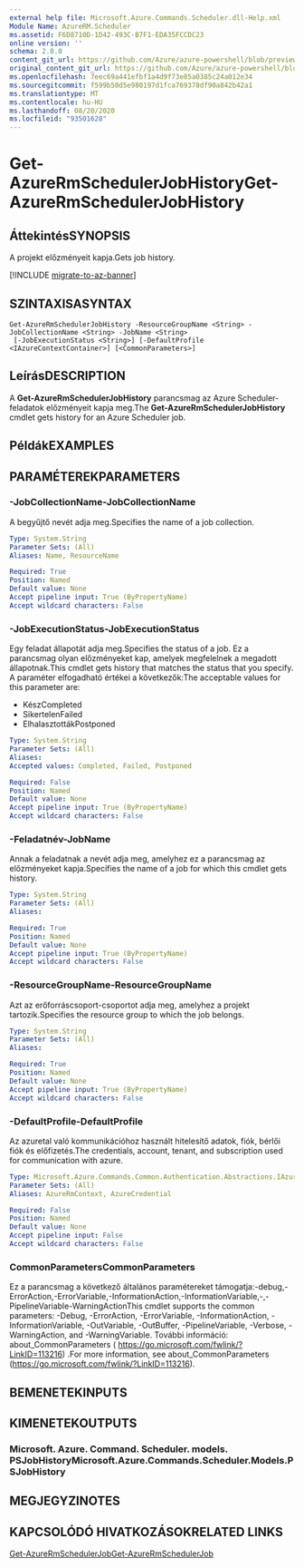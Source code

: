 ```yaml
---
external help file: Microsoft.Azure.Commands.Scheduler.dll-Help.xml
Module Name: AzureRM.Scheduler
ms.assetid: F6D8710D-1D42-493C-B7F1-EDA35FCCDC23
online version: ''
schema: 2.0.0
content_git_url: https://github.com/Azure/azure-powershell/blob/preview/src/ResourceManager/Scheduler/Commands.Scheduler/help/Get-AzureRmSchedulerJobHistory.md
original_content_git_url: https://github.com/Azure/azure-powershell/blob/preview/src/ResourceManager/Scheduler/Commands.Scheduler/help/Get-AzureRmSchedulerJobHistory.md
ms.openlocfilehash: 7eec69a441efbf1a4d9f73e85a0385c24a012e34
ms.sourcegitcommit: f599b50d5e980197d1fca769378df90a842b42a1
ms.translationtype: MT
ms.contentlocale: hu-HU
ms.lasthandoff: 08/20/2020
ms.locfileid: "93501628"
---
```

# <span data-ttu-id="3bed0-101">Get-AzureRmSchedulerJobHistory</span><span class="sxs-lookup"><span data-stu-id="3bed0-101">Get-AzureRmSchedulerJobHistory</span></span>

## <span data-ttu-id="3bed0-102">Áttekintés</span><span class="sxs-lookup"><span data-stu-id="3bed0-102">SYNOPSIS</span></span>
<span data-ttu-id="3bed0-103">A projekt előzményeit kapja.</span><span class="sxs-lookup"><span data-stu-id="3bed0-103">Gets job history.</span></span>

[!INCLUDE [migrate-to-az-banner](../../includes/migrate-to-az-banner.md)]

## <span data-ttu-id="3bed0-104">SZINTAXISA</span><span class="sxs-lookup"><span data-stu-id="3bed0-104">SYNTAX</span></span>

```
Get-AzureRmSchedulerJobHistory -ResourceGroupName <String> -JobCollectionName <String> -JobName <String>
 [-JobExecutionStatus <String>] [-DefaultProfile <IAzureContextContainer>] [<CommonParameters>]
```

## <span data-ttu-id="3bed0-105">Leírás</span><span class="sxs-lookup"><span data-stu-id="3bed0-105">DESCRIPTION</span></span>
<span data-ttu-id="3bed0-106">A **Get-AzureRmSchedulerJobHistory** parancsmag az Azure Scheduler-feladatok előzményeit kapja meg.</span><span class="sxs-lookup"><span data-stu-id="3bed0-106">The **Get-AzureRmSchedulerJobHistory** cmdlet gets history for an Azure Scheduler job.</span></span>

## <span data-ttu-id="3bed0-107">Példák</span><span class="sxs-lookup"><span data-stu-id="3bed0-107">EXAMPLES</span></span>

## <span data-ttu-id="3bed0-108">PARAMÉTEREK</span><span class="sxs-lookup"><span data-stu-id="3bed0-108">PARAMETERS</span></span>

### <span data-ttu-id="3bed0-109">-JobCollectionName</span><span class="sxs-lookup"><span data-stu-id="3bed0-109">-JobCollectionName</span></span>
<span data-ttu-id="3bed0-110">A begyűjtő nevét adja meg.</span><span class="sxs-lookup"><span data-stu-id="3bed0-110">Specifies the name of a job collection.</span></span>

```yaml
Type: System.String
Parameter Sets: (All)
Aliases: Name, ResourceName

Required: True
Position: Named
Default value: None
Accept pipeline input: True (ByPropertyName)
Accept wildcard characters: False
```

### <span data-ttu-id="3bed0-111">-JobExecutionStatus</span><span class="sxs-lookup"><span data-stu-id="3bed0-111">-JobExecutionStatus</span></span>
<span data-ttu-id="3bed0-112">Egy feladat állapotát adja meg.</span><span class="sxs-lookup"><span data-stu-id="3bed0-112">Specifies the status of a job.</span></span>
<span data-ttu-id="3bed0-113">Ez a parancsmag olyan előzményeket kap, amelyek megfelelnek a megadott állapotnak.</span><span class="sxs-lookup"><span data-stu-id="3bed0-113">This cmdlet gets history that matches the status that you specify.</span></span>
<span data-ttu-id="3bed0-114">A paraméter elfogadható értékei a következők:</span><span class="sxs-lookup"><span data-stu-id="3bed0-114">The acceptable values for this parameter are:</span></span>

- <span data-ttu-id="3bed0-115">Kész</span><span class="sxs-lookup"><span data-stu-id="3bed0-115">Completed</span></span> 
- <span data-ttu-id="3bed0-116">Sikertelen</span><span class="sxs-lookup"><span data-stu-id="3bed0-116">Failed</span></span> 
- <span data-ttu-id="3bed0-117">Elhalasztották</span><span class="sxs-lookup"><span data-stu-id="3bed0-117">Postponed</span></span>

```yaml
Type: System.String
Parameter Sets: (All)
Aliases: 
Accepted values: Completed, Failed, Postponed

Required: False
Position: Named
Default value: None
Accept pipeline input: True (ByPropertyName)
Accept wildcard characters: False
```

### <span data-ttu-id="3bed0-118">-Feladatnév</span><span class="sxs-lookup"><span data-stu-id="3bed0-118">-JobName</span></span>
<span data-ttu-id="3bed0-119">Annak a feladatnak a nevét adja meg, amelyhez ez a parancsmag az előzményeket kapja.</span><span class="sxs-lookup"><span data-stu-id="3bed0-119">Specifies the name of a job for which this cmdlet gets history.</span></span>

```yaml
Type: System.String
Parameter Sets: (All)
Aliases: 

Required: True
Position: Named
Default value: None
Accept pipeline input: True (ByPropertyName)
Accept wildcard characters: False
```

### <span data-ttu-id="3bed0-120">-ResourceGroupName</span><span class="sxs-lookup"><span data-stu-id="3bed0-120">-ResourceGroupName</span></span>
<span data-ttu-id="3bed0-121">Azt az erőforráscsoport-csoportot adja meg, amelyhez a projekt tartozik.</span><span class="sxs-lookup"><span data-stu-id="3bed0-121">Specifies the resource group to which the job belongs.</span></span>

```yaml
Type: System.String
Parameter Sets: (All)
Aliases: 

Required: True
Position: Named
Default value: None
Accept pipeline input: True (ByPropertyName)
Accept wildcard characters: False
```

### <span data-ttu-id="3bed0-122">-DefaultProfile</span><span class="sxs-lookup"><span data-stu-id="3bed0-122">-DefaultProfile</span></span>
<span data-ttu-id="3bed0-123">Az azuretal való kommunikációhoz használt hitelesítő adatok, fiók, bérlői fiók és előfizetés.</span><span class="sxs-lookup"><span data-stu-id="3bed0-123">The credentials, account, tenant, and subscription used for communication with azure.</span></span>

```yaml
Type: Microsoft.Azure.Commands.Common.Authentication.Abstractions.IAzureContextContainer
Parameter Sets: (All)
Aliases: AzureRmContext, AzureCredential

Required: False
Position: Named
Default value: None
Accept pipeline input: False
Accept wildcard characters: False
```

### <span data-ttu-id="3bed0-124">CommonParameters</span><span class="sxs-lookup"><span data-stu-id="3bed0-124">CommonParameters</span></span>
<span data-ttu-id="3bed0-125">Ez a parancsmag a következő általános paramétereket támogatja:-debug,-ErrorAction,-ErrorVariable,-InformationAction,-InformationVariable,-,-PipelineVariable-WarningAction</span><span class="sxs-lookup"><span data-stu-id="3bed0-125">This cmdlet supports the common parameters: -Debug, -ErrorAction, -ErrorVariable, -InformationAction, -InformationVariable, -OutVariable, -OutBuffer, -PipelineVariable, -Verbose, -WarningAction, and -WarningVariable.</span></span> <span data-ttu-id="3bed0-126">További információ: about_CommonParameters ( https://go.microsoft.com/fwlink/?LinkID=113216) .</span><span class="sxs-lookup"><span data-stu-id="3bed0-126">For more information, see about_CommonParameters (https://go.microsoft.com/fwlink/?LinkID=113216).</span></span>

## <span data-ttu-id="3bed0-127">BEMENETEK</span><span class="sxs-lookup"><span data-stu-id="3bed0-127">INPUTS</span></span>

## <span data-ttu-id="3bed0-128">KIMENETEK</span><span class="sxs-lookup"><span data-stu-id="3bed0-128">OUTPUTS</span></span>

### <span data-ttu-id="3bed0-129">Microsoft. Azure. Command. Scheduler. models. PSJobHistory</span><span class="sxs-lookup"><span data-stu-id="3bed0-129">Microsoft.Azure.Commands.Scheduler.Models.PSJobHistory</span></span>

## <span data-ttu-id="3bed0-130">MEGJEGYZI</span><span class="sxs-lookup"><span data-stu-id="3bed0-130">NOTES</span></span>

## <span data-ttu-id="3bed0-131">KAPCSOLÓDÓ HIVATKOZÁSOK</span><span class="sxs-lookup"><span data-stu-id="3bed0-131">RELATED LINKS</span></span>

[<span data-ttu-id="3bed0-132">Get-AzureRmSchedulerJob</span><span class="sxs-lookup"><span data-stu-id="3bed0-132">Get-AzureRmSchedulerJob</span></span>](./Get-AzureRmSchedulerJob.md)



